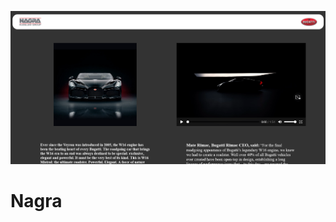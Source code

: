 ![ScreenShot](https://github.com/rahulverman121/Nagra/blob/main/Assignment1/screenshot.png)
# Nagra
